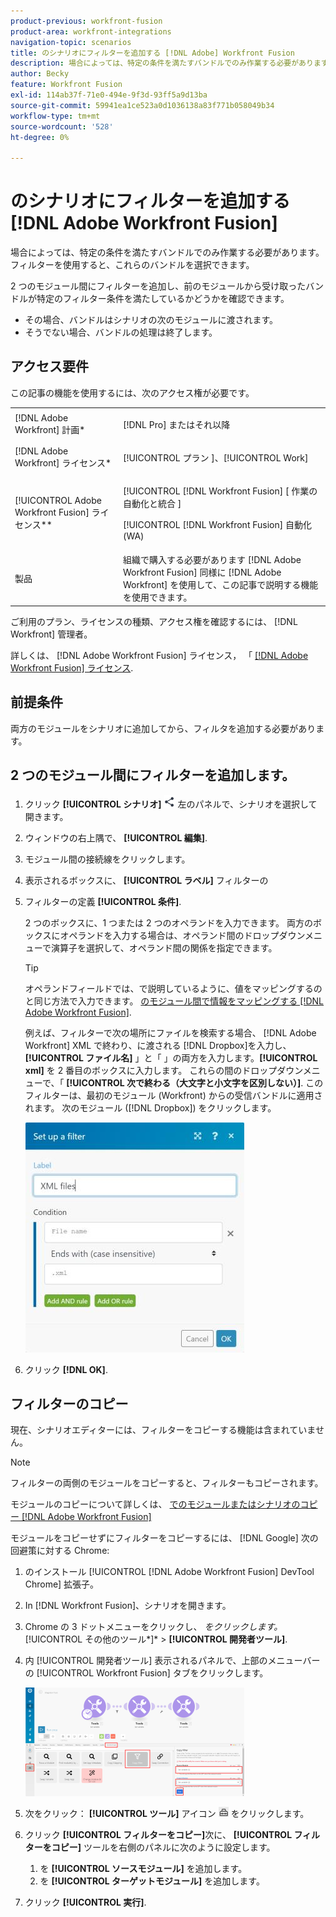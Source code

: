```yaml
---
product-previous: workfront-fusion
product-area: workfront-integrations
navigation-topic: scenarios
title: のシナリオにフィルターを追加する [!DNL Adobe] Workfront Fusion
description: 場合によっては、特定の条件を満たすバンドルでのみ作業する必要があります。 フィルターを使用すると、これらのバンドルを選択できます。
author: Becky
feature: Workfront Fusion
exl-id: 114ab37f-71e0-494e-9f3d-93ff5a9d13ba
source-git-commit: 59941ea1ce523a0d1036138a83f771b058049b34
workflow-type: tm+mt
source-wordcount: '528'
ht-degree: 0%

---
```


# のシナリオにフィルターを追加する [!DNL Adobe Workfront Fusion]

場合によっては、特定の条件を満たすバンドルでのみ作業する必要があります。 フィルターを使用すると、これらのバンドルを選択できます。

<!--

For example, you could create a scenario with the [!UICONTROL Watch records] trigger for [!DNL Salesforce] to capture only records containing a specific word written by a specific author.

-->

2 つのモジュール間にフィルターを追加し、前のモジュールから受け取ったバンドルが特定のフィルター条件を満たしているかどうかを確認できます。

* その場合、バンドルはシナリオの次のモジュールに渡されます。
* そうでない場合、バンドルの処理は終了します。

## アクセス要件

この記事の機能を使用するには、次のアクセス権が必要です。

<table style="table-layout:auto">
 <col> 
 <col> 
 <tbody> 
  <tr> 
    <td role="rowheader">[!DNL Adobe Workfront] 計画*</td> 
   <td> <p>[!DNL Pro] またはそれ以降</p> </td> 
  </tr> 
  <tr data-mc-conditions=""> 
   <td role="rowheader">[!DNL Adobe Workfront] ライセンス*</td> 
   <td> <p>[!UICONTROL プラン ]、[!UICONTROL Work]</p> </td> 
  </tr> 
  <tr> 
   <td role="rowheader">[!UICONTROL Adobe Workfront Fusion] ライセンス**</td> 
  <td> <p>[!UICONTROL [!DNL Workfront Fusion] [ 作業の自動化と統合 ] </p><p>[!UICONTROL [!DNL Workfront Fusion] 自動化 (WA) </p>  </td>    </tr> 
  </tr> 
  <tr> 
   <td role="rowheader">製品</td> 
   <td>組織で購入する必要があります [!DNL Adobe Workfront Fusion] 同様に [!DNL Adobe Workfront] を使用して、この記事で説明する機能を使用できます。</td> 
  </tr> 
 </tbody> 
</table>

ご利用のプラン、ライセンスの種類、アクセス権を確認するには、 [!DNL Workfront] 管理者。

詳しくは、 [!DNL Adobe Workfront Fusion] ライセンス， 「 [[!DNL Adobe Workfront Fusion] ライセンス](../../workfront-fusion/get-started/license-automation-vs-integration.md).

## 前提条件

両方のモジュールをシナリオに追加してから、フィルタを追加する必要があります。

## 2 つのモジュール間にフィルターを追加します。

1. クリック **[!UICONTROL シナリオ]** ![](assets/scenarios-icon.png) 左のパネルで、シナリオを選択して開きます。
1. ウィンドウの右上隅で、 **[!UICONTROL 編集]**.
1. モジュール間の接続線をクリックします。
1. 表示されるボックスに、 **[!UICONTROL ラベル]** フィルターの
1. フィルターの定義 **[!UICONTROL 条件]**.

   2 つのボックスに、1 つまたは 2 つのオペランドを入力できます。 両方のボックスにオペランドを入力する場合は、オペランド間のドロップダウンメニューで演算子を選択して、オペランド間の関係を指定できます。

   >[!TIP]
   >
   >オペランドフィールドでは、で説明しているように、値をマッピングするのと同じ方法で入力できます。 [のモジュール間で情報をマッピングする [!DNL Adobe Workfront Fusion]](../../workfront-fusion/mapping/map-information-between-modules.md).

   例えば、フィルターで次の場所にファイルを検索する場合、 [!DNL Adobe Workfront] XML で終わり、に渡される [!DNL Dropbox]を入力し、 **[!UICONTROL ファイル名]** 」と「 」の両方を入力します。**[!UICONTROL xml]** を 2 番目のボックスに入力します。 これらの間のドロップダウンメニューで、「 **[!UICONTROL 次で終わる（大文字と小文字を区別しない）]**. このフィルターは、最初のモジュール (Workfront) からの受信バンドルに適用されます。 次のモジュール ([!DNL Dropbox]) をクリックします。

   ![](assets/set-up-filter-box-350x368.jpg)

1. クリック **[!DNL OK]**.

## フィルターのコピー

現在、シナリオエディターには、フィルターをコピーする機能は含まれていません。

>[!NOTE]
>
>フィルターの両側のモジュールをコピーすると、フィルターもコピーされます。
>
>モジュールのコピーについて詳しくは、 [でのモジュールまたはシナリオのコピー [!DNL Adobe Workfront Fusion]](../../workfront-fusion/scenarios/copy-modules-or-scenarios.md)

モジュールをコピーせずにフィルターをコピーするには、 [!DNL Google] 次の回避策に対する Chrome:

1. のインストール [!UICONTROL [!DNL Adobe Workfront Fusion] DevTool Chrome] 拡張子。
1. In [!DNL Workfront Fusion]、シナリオを開きます。
1. Chrome の 3 ドットメニューをクリックし、 *をクリックします。*[!UICONTROL その他のツール*]* > **[!UICONTROL 開発者ツール]**.

1. 内 [!UICONTROL 開発者ツール] 表示されるパネルで、上部のメニューバーの [!UICONTROL Workfront Fusion] タブをクリックします。

   ![](assets/copy-a-filter-350x174.png)

1. 次をクリック： **[!UICONTROL ツール]** アイコン ![](assets/devtools-tools-icon.png) をクリックします。

1. クリック **[!UICONTROL フィルターをコピー]**&#x200B;次に、 **[!UICONTROL フィルターをコピー]** ツールを右側のパネルに次のように設定します。

   1. を **[!UICONTROL ソースモジュール]** を追加します。
   1. を **[!UICONTROL ターゲットモジュール]** を追加します。

1. クリック **[!UICONTROL 実行]**.
